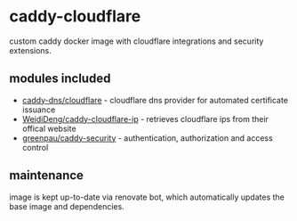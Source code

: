 # caddy-cloudflare

custom caddy docker image with cloudflare integrations and security extensions.

## modules included

- [caddy-dns/cloudflare](https://github.com/caddy-dns/cloudflare) - cloudflare dns provider for automated certificate issuance
- [WeidiDeng/caddy-cloudflare-ip](https://github.com/WeidiDeng/caddy-cloudflare-ip) - retrieves cloudflare ips from their offical website
- [greenpau/caddy-security](https://github.com/greenpau/caddy-security) - authentication, authorization and access control

## maintenance

image is kept up-to-date via renovate bot, which automatically updates the base image and dependencies.
